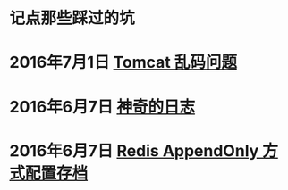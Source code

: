# 记点那些踩过的坑

# 2016年7月1日 [Tomcat 乱码问题](https://github.com/VioletLife/storys/blob/master/20160630/tomcat-encoding.MD)

# 2016年6月7日 [神奇的日志](https://github.com/VioletLife/storys/blob/master/document/redis-config.MD)

# 2016年6月7日 [Redis AppendOnly 方式配置存档](https://github.com/VioletLife/storys/blob/master/strange-logging.MD)


